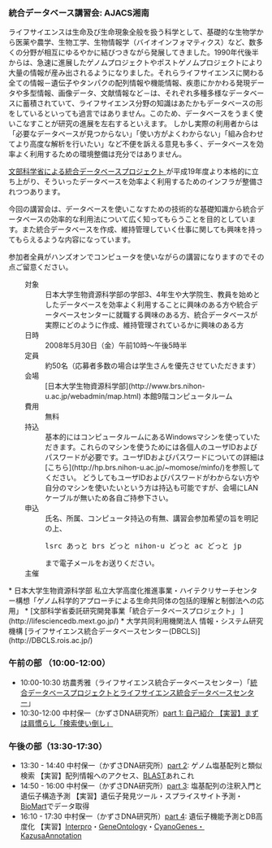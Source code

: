 ###  統合データベース講習会: AJACS湘南  

ライフサイエンスは生命及び生命現象全般を扱う科学として、基礎的な生物学から医薬や農学、生物工学、生物情報学（バイオインフォマティクス）など、数多くの分野が相互にゆるやかに結びつきながら発展してきました。1990年代後半からは、急速に進展したゲノムプロジェクトやポストゲノムプロジェクトにより大量の情報が産み出されるようになりました。それらライフサイエンスに関わる全ての情報－遺伝子やタンパクの配列情報や機能情報、疾患にかかわる発現データや多型情報、画像データ、文献情報など－は、それぞれ多種多様なデータベースに蓄積されていて、ライフサイエンス分野の知識はあたかもデータベースの形をしているといっても過言ではありません。このため、データベースをうまく使いこなすことが研究の進展を左右するといえます。
しかし実際の利用者からは「必要なデータベースが見つからない」「使い方がよくわからない」「組み合わせてより高度な解析を行いたい」など不便を訴える意見も多く、データベースを効率よく利用するための環境整備は充分ではありません。

[文部科学省による統合データベースプロジェクト ](http://lifesciencedb.mext.go.jp/)が平成19年度より本格的に立ち上がり、そういったデータベースを効率よく利用するためのインフラが整備されつつあります。

今回の講習会は、データベースを使いこなすための技術的な基礎知識から統合データベースの効率的な利用法について広く知ってもらうことを目的としています。また統合データベースを作成、維持管理していく仕事に関しても興味を持ってもらえるような内容になっています。

参加者全員がハンズオンでコンピュータを使いながらの講習になりますのでその点ご留意ください。

<dl class="list1" style="padding-left:16px;margin-left:16px">
    <dt>対象</dt>
    <dd>日本大学生物資源科学部の学部3、4年生や大学院生、教員を始めとしたデータベースを効率よく利用することに興味のある方や統合データベースセンターに就職する興味のある方、統合データベースが実際にどのように作成、維持管理されているかに興味のある方</dd>
    <dt>日時</dt>
    <dd>2008年5月30日（金）午前10時～午後5時半</dd>
    <dt>定員</dt>
    <dd>約50名（応募者多数の場合は学生さんを優先させていただきます）</dd>
    <dt>会場</dt>
    <dd>[日本大学生物資源科学部](http://www.brs.nihon-u.ac.jp/webadmin/map.html) 本館9階コンピュータルーム</dd>
    <dt>費用</dt>
    <dd>無料</dd>
    <dt>持込</dt>
    <dd>基本的にはコンピュータルームにあるWindowsマシンを使っていただきます。これらのマシンを使うためには各個人のユーザIDおよびパスワードが必要です。ユーザIDおよびパスワードについての詳細は[こちら](http://hp.brs.nihon-u.ac.jp/~momose/minfo/)を参照してください。
    どうしてもユーザIDおよびパスワードがわからない方や自分のマシンを使いたいという方は持込も可能ですが、会場にLANケーブルが無いため各自ご持参下さい。</dd>
    <dt>申込</dt>
    <dd>氏名、所属、コンピュータ持込の有無、講習会参加希望の旨を明記の上、
<pre>
lsrc あっと brs どっと nihon-u どっと ac どっと jp 
</pre>
まで電子メールをお送りください。</dd>
<dt>主催</dt>
</dl>
* 日本大学生物資源科学部 私立大学高度化推進事業・ハイテクリサーチセンター構想「ゲノム科学的アプローチによる生命共同体の包括的理解と制御法への応用」
* [文部科学省委託研究開発事業「統合データベースプロジェクト」 ](http://lifesciencedb.mext.go.jp/)
* 大学共同利用機関法人 情報・システム研究機構 [ライフサイエンス統合データベースセンター(DBCLS)](http://DBCLS.rois.ac.jp/)


### 午前の部 （10:00-12:00） 

* 10:00-10:30 坊農秀雅（ライフサイエンス統合データベースセンター）「[統合データベースプロジェクトとライフサイエンス統合データベースセンター](http://togotv.dbcls.jp/20080313.html)」
* 10:30-12:00 中村保一（かずさDNA研究所）[part 1: 自己紹介 【実習】まずは肩慣らし「検索使い倒し」](part1.md)

### 午後の部（13:30-17:30）  

* 13:30 - 14:40 中村保一（かずさDNA研究所）[part 2](part2.md): ゲノム塩基配列と類似検索 【実習】配列情報へのアクセス、[BLAST](http://togotv.dbcls.jp/20070808.html)あれこれ
* 14:50 - 16:00 中村保一（かずさDNA研究所）[part 3](part3.md): 塩基配列の注釈入門と遺伝子構造予測 【実習】遺伝子発見ツール・スプライスサイト予測・[BioMart](http://togotv.dbcls.jp/20070806.html)でデータ取得
* 16:10 - 17:30 中村保一（かずさDNA研究所）[part 4](part4.md): 遺伝子機能予測とDB高度化 【実習】[Interpro](http://togotv.dbcls.jp/20071115.html)・[GeneOntology](http://togotv.dbcls.jp/20071108.html)・[CyanoGenes・KazusaAnnotation](http://togotv.dbcls.jp/20080324.html)

